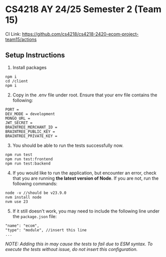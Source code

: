 <h1>CS4218 AY 24/25 Semester 2 (Team 15)</h1>

CI Link: https://github.com/cs4218/cs4218-2420-ecom-project-team15/actions

<h2>Setup Instructions</h2>

1. Install packages

```
npm i
cd /client
npm i
```

2. Copy in the .env file under root. Ensure that your env file contains the following:

```
PORT =
DEV_MODE = development
MONGO_URL =
JWT_SECRET =
BRAINTREE_MERCHANT_ID =
BRAINTREE_PUBLIC_KEY =
BRAINTREE_PRIVATE_KEY =
```

3. You should be able to run the tests successfully now.

```
npm run test
npm run test:frontend
npm run test:backend
```

4. If you would like to run the application, but encounter an error, check that you are running **the latest version of Node**. If you are not, run the following commands:
```
node -v //should be v23.9.0
nvm install node
nvm use 23
```

5. If it still doesn't work, you may need to include the following line under the ```package.json``` file:
```
"name": "ecom",
"type": "module", //insert this line
...
```
_NOTE: Adding this in may cause the tests to fail due to ESM syntax. To execute the tests without issue, do not insert this configuration._
